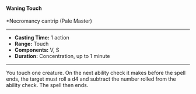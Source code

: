 #### Waning Touch
*Necromancy cantrip (Pale Master)
___
- **Casting Time:** 1 action
- **Range:** Touch
- **Components:** V, S
- **Duration:** Concentration, up to 1 minute
---
You touch one creature. On the next ability check it makes before the spell ends, the target must roll a d4 and subtract the number rolled from the ability check. The spell then ends.
